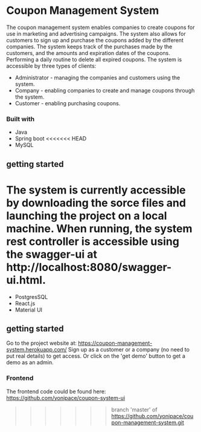 # Coupon Management System

The coupon management system enables companies to create coupons for use in marketing and advertising campaigns. The system also allows for customers to sign up and purchase the coupons added by the different companies. 
The system keeps track of the purchases made by the customers, and the amounts and expiration dates of the coupons. Performing a daily routine to delete all expired coupons.
The system is accessible by three types of clients:
* Administrator - managing the companies and customers using the system.
* Company - enabling companies to create and manage coupons through the system.
* Customer - enabling purchasing coupons.


### Built with

* Java
* Spring boot
<<<<<<< HEAD
* MySQL

## getting started

The system is currently accessible by downloading the sorce files and launching the project on a local machine.
When running, the system rest controller is accessible using the swagger-ui at http://localhost:8080/swagger-ui.html.
=======
* PostgresSQL
* React.js 
* Material UI


## getting started

Go to the project website at: https://coupon-management-system.herokuapp.com/
Sign up as a customer or a company (no need to put real details) to get access.
Or click on the 'get demo' button to get a demo as an admin.  

### Frontend
The frontend code could be found here: https://github.com/yonipace/coupon-system-ui
>>>>>>> branch 'master' of https://github.com/yonipace/coupon-management-system.git
